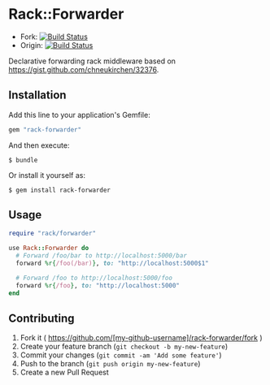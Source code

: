 # Rack::Forwarder

- Fork: [![Build Status](https://travis-ci.org/rogerz/rack-forwarder.svg?branch=master)](https://travis-ci.org/rogerz/rack-forwarder)
- Origin: [![Build Status](https://travis-ci.org/coop/rack-forwarder.svg?branch=master)](https://travis-ci.org/coop/rack-forwarder)

Declarative forwarding rack middleware based on
https://gist.github.com/chneukirchen/32376.

## Installation

Add this line to your application's Gemfile:

```ruby
gem "rack-forwarder"
```

And then execute:

    $ bundle

Or install it yourself as:

    $ gem install rack-forwarder

## Usage

``` ruby
require "rack/forwarder"

use Rack::Forwarder do
  # Forward /foo/bar to http://localhost:5000/bar
  forward %r{/foo(/bar)}, to: "http://localhost:5000$1"

  # Forward /foo to http://localhost:5000/foo
  forward %r{/foo}, to: "http://localhost:5000"
end
```

## Contributing

1. Fork it ( https://github.com/[my-github-username]/rack-forwarder/fork )
2. Create your feature branch (`git checkout -b my-new-feature`)
3. Commit your changes (`git commit -am 'Add some feature'`)
4. Push to the branch (`git push origin my-new-feature`)
5. Create a new Pull Request
